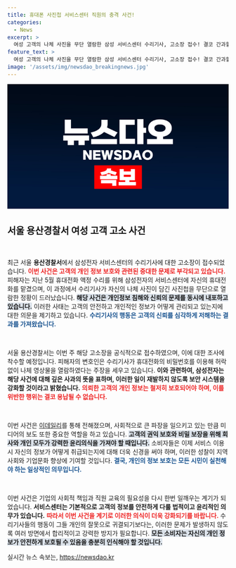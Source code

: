 ```yaml
---
title: 휴대폰 사진첩 서비스센터 직원의 충격 사건!
categories:
  - News
excerpt: >
  여성 고객의 나체 사진을 무단 열람한 삼성 서비스센터 수리기사, 고소장 접수! 결코 간과할 수 없는 충격적인 사건의 전말이 공개됩니다. 클릭하여 자세히 알아보세요!
feature_text: >
  여성 고객의 나체 사진을 무단 열람한 삼성 서비스센터 수리기사, 고소장 접수! 결코 간과할 수 없는 충격적인 사건의 전말이 공개됩니다. 클릭하여 자세히 알아보세요!
image: '/assets/img/newsdao_breakingnews.jpg'
---
```


<p><img src="/assets/img/newsdao_breakingnews.jpg" alt="cryptoinkorea 속보" /></p>

<h2 data-ke-size="size26">서울 용산경찰서 여성 고객 고소 사건</h2>

<p data-ke-size="size16">&nbsp;</p> 

<p>최근 서울 <b>용산경찰서</b>에서 삼성전자 서비스센터의 수리기사에 대한 고소장이 접수되었습니다. <b><span style="color: #ee2323;">이번 사건은 고객의 개인 정보 보호와 관련된 중대한 문제로 부각되고 있습니다.</span></b> 피해자는 지난 5월 휴대전화 액정 수리를 위해 삼성전자의 서비스센터에 자신의 휴대전화를 맡겼으며, 이 과정에서 수리기사가 자신의 나체 사진이 담긴 사진첩을 무단으로 열람한 정황이 드러났습니다. <b><span style="background-color: #21538527;">해당 사건은 개인정보 침해와 신뢰의 문제를 동시에 내포하고 있습니다.</span></b> 이러한 사태는 고객의 안전하고 개인적인 정보가 어떻게 관리되고 있는지에 대한 의문을 제기하고 있습니다. <b><span style="color: #1a5490;">수리기사의 행동은 고객의 신뢰를 심각하게 저해하는 결과를 가져왔습니다.</span></b></p>

<p data-ke-size="size16">&nbsp;</p>

<p>서울 용산경찰서는 이번 주 해당 고소장을 공식적으로 접수하였으며, 이에 대한 조사에 착수할 예정입니다. 피해자의 변호인은 수리기사가 휴대전화의 비밀번호를 이용해 허락 없이 나체 영상물을 열람하였다는 주장을 세우고 있습니다. <b>이와 관련하여, 삼성전자는 해당 사건에 대해 깊은 사과의 뜻을 표하며, 이러한 일이 재발하지 않도록 보안 시스템을 강화할 것이라고 밝혔습니다.</b> <b><span style="color: #ee2323;">의뢰한 고객의 개인 정보는 철저히 보호되어야 하며, 이를 위반한 행위는 결코 용납될 수 없습니다.</span></b></p>

<p data-ke-size="size16">&nbsp;</p>

<p>이번 사건은 <a href="https://www.edaily.co.kr/">이데일리</a>를 통해 전해졌으며, 사회적으로 큰 파장을 일으키고 있는 만큼 미디어의 보도 또한 중요한 역할을 하고 있습니다. <b><span style="background-color: #21538527;">고객의 권익 보호와 비밀 보장을 위해 회사와 개인 모두가 강력한 윤리의식을 가져야 할 때입니다.</span></b> 소비자들은 이제 서비스 이용 시 자신의 정보가 어떻게 취급되는지에 대해 더욱 신경을 써야 하며, 이러한 성찰이 지역 사회와 기업문화 향상에 기여할 것입니다. <b><span style="color: #1a5490;">결국, 개인의 정보 보호는 모든 시민이 실천해야 하는 일상적인 의무입니다.</span></b></p>

<p data-ke-size="size16">&nbsp;</p>

<p>이번 사건은 기업의 사회적 책임과 직원 교육의 필요성을 다시 한번 일깨우는 계기가 되었습니다. <b>서비스센터는 기본적으로 고객의 정보를 안전하게 다룰 법적이고 윤리적인 의무가 있습니다.</b> <b><span style="color: #ee2323;">따라서 이번 사건을 계기로 이러한 의식이 더욱 강화되기를 바랍니다.</span></b> 수리기사들의 행동이 그들 개인의 잘못으로 귀결되기보다는, 이러한 문제가 발생하지 않도록 여러 방면에서 합리적이고 강력한 방지가 필요합니다. <b><span style="background-color: #21538527;">모든 소비자는 자신의 개인 정보가 안전하게 보호될 수 있음을 충분히 인식해야 할 것입니다.</span></b></p>
실시간 뉴스 속보는, <a href="https://newsdao.kr" rel="dofollow">https://newsdao.kr</a>


